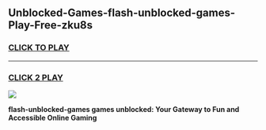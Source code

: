 
## Unblocked-Games-flash-unblocked-games-Play-Free-zku8s
<h3>
<a href="https://premium76.site?title=flash-unblocked-games&ref=18A1">CLICK TO PLAY</a></h3>
<hr>

<h3>
<a href="https://premium76.site?title=flash-unblocked-games&ref=18A1">CLICK 2 PLAY</a>
  
</h3>

<a href="https://premium76.site?title=flash-unblocked-games&ref=18A1"><img src="https://clearcache.store/games.png"></a>


**flash-unblocked-games games unblocked: Your Gateway to Fun and Accessible Online Gaming**
